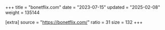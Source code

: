 +++
title = "bonetflix.com"
date = "2023-07-15"
updated = "2025-02-08"
weight = 135144

[extra]
source = "https://bonetflix.com/"
ratio = 31
size = 132
+++
